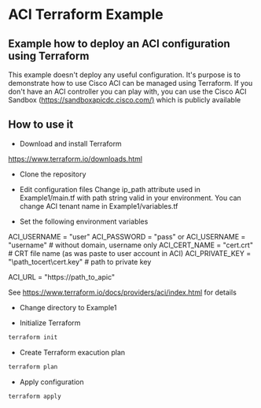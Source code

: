 # ACI Terraform Example

## Example how to deploy an ACI configuration using Terraform

This example doesn't deploy any useful configuration. It's purpose is to demonstrate how to use Cisco ACI can be managed using Terraform.
If you don't have an ACI controller you can play with, you can use the Cisco ACI Sandbox (<https://sandboxapicdc.cisco.com/)> which is publicly available

## How to use it

- Download and install Terraform

<https://www.terraform.io/downloads.html>

- Clone the repository

- Edit configuration files
Change ip_path attribute used in Example1/main.tf with path string valid in your environment.
You can change ACI tenant name in Example1/variables.tf

- Set the following environment variables

ACI_USERNAME = "user"
ACI_PASSWORD = "pass"
or
ACI_USERNAME = "username" # without domain, username only
ACI_CERT_NAME = "cert.crt" # CRT file name (as was paste to user account in ACI)
ACI_PRIVATE_KEY = "\path_tocert\cert.key" # path to private key

ACI_URL = "https://path_to_apic"

See <https://www.terraform.io/docs/providers/aci/index.html> for details

- Change directory to Example1

- Initialize Terraform

```txt
terraform init
```

- Create Terraform exacution plan

```txt
terraform plan
```

- Apply configuration

```txt
terraform apply
```
